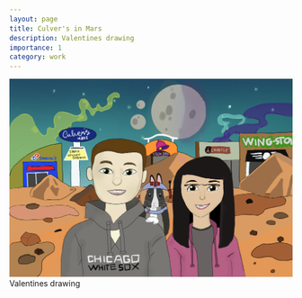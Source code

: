 ```yaml
---
layout: page
title: Culver's in Mars
description: Valentines drawing
importance: 1
category: work
---
```


<div class="row">
    <div class="col-sm mt-3 mt-md-0">
        <!-- Replace the include with direct HTML -->
        <img src="/assets/img/Ty.png" alt="One Punch Man" class="img-fluid rounded z-depth-1">
    </div>
</div>
<div class="caption">
    Valentines drawing
</div>